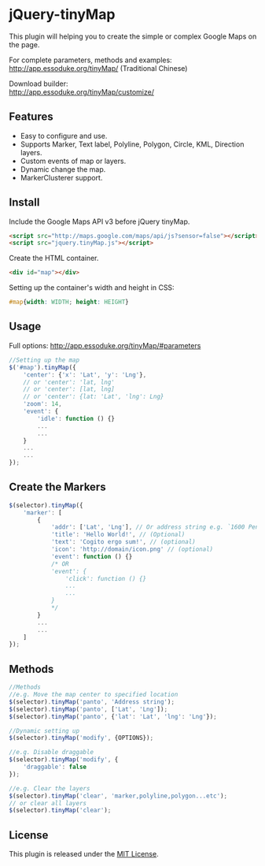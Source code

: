 jQuery-tinyMap
==============

This plugin will helping you to create the simple or complex Google Maps on the page.


For complete parameters, methods and examples:  
http://app.essoduke.org/tinyMap/ (Traditional Chinese)

Download builder:  
http://app.essoduke.org/tinyMap/customize/

Features
--------
 * Easy to configure and use.
 * Supports Marker, Text label, Polyline, Polygon, Circle, KML, Direction layers. 
 * Custom events of map or layers.
 * Dynamic change the map. 
 * MarkerClusterer support.


Install
-------------

Include the Google Maps API v3 before jQuery tinyMap.
```HTML
<script src="http://maps.google.com/maps/api/js?sensor=false"></script>
<script src="jquery.tinyMap.js"></script>
```

Create the HTML container.
```html
<div id="map"></div>
```

Setting up the container's width and height in CSS:

```css
#map{width: WIDTH; height: HEIGHT}
```


Usage
-----

Full options: http://app.essoduke.org/tinyMap/#parameters

```javascript
//Setting up the map
$('#map').tinyMap({
    'center': {'x': 'Lat', 'y': 'Lng'},
    // or 'center': 'lat, lng'
    // or 'center': [lat, lng]
    // or 'center': {lat: 'Lat', 'lng': Lng}
    'zoom': 14,
    'event': {
        'idle': function () {}
        ...
        ...
    }
    ...
    ...
});
```

Create the Markers
------------------
```javascript
$(selector).tinyMap({
    'marker': [
        {
            'addr': ['Lat', 'Lng'], // Or address string e.g. `1600 Pennsylvania Ave NW, Washington, DC 20500`
            'title': 'Hello World!', // (Optional)
            'text': 'Cogito ergo sum!', // (optional)
            'icon': 'http://domain/icon.png' // (optional)
            'event': function () {}
            /* OR 
            'event': {
                'click': function () {}
                ...
                ...
            }
            */
        }
        ...
        ...
    ]
});
```

Methods
-------
```javascript
//Methods
//e.g. Move the map center to specified location
$(selector).tinyMap('panto', 'Address string');
$(selector).tinyMap('panto', ['Lat', 'Lng']);
$(selector).tinyMap('panto', {'lat': 'Lat', 'lng': 'Lng'});

//Dynamic setting up
$(selector).tinyMap('modify', {OPTIONS});

//e.g. Disable draggable
$(selector).tinyMap('modify', {
    'draggable': false
});

//e.g. Clear the layers
$(selector).tinyMap('clear', 'marker,polyline,polygon...etc');
// or clear all layers
$(selector).tinyMap('clear'); 
```

License
-------
This plugin is released under the [MIT License](http://opensource.org/licenses/MIT).


